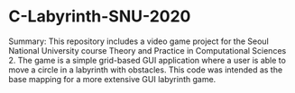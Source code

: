 # C-Labyrinth-SNU-2020

Summary: This repository includes a video game project for the Seoul National University course Theory and Practice in Computational Sciences 2. The game is a simple grid-based GUI application where a user is able to move a circle in a labyrinth with obstacles. This code was intended as the base mapping for a more extensive GUI labyrinth game.
